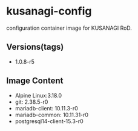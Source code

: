 # kusanagi-config

configuration container image for KUSANAGI RoD.

## Versions(tags)
- 1.0.8-r5

## Image Content
- Alpine Linux:3.18.0
- git: 2.38.5-r0
- mariadb-client: 10.11.3-r0
- mariadb-common: 10.11.31-r0
- postgresql14-client-15.3-r0


